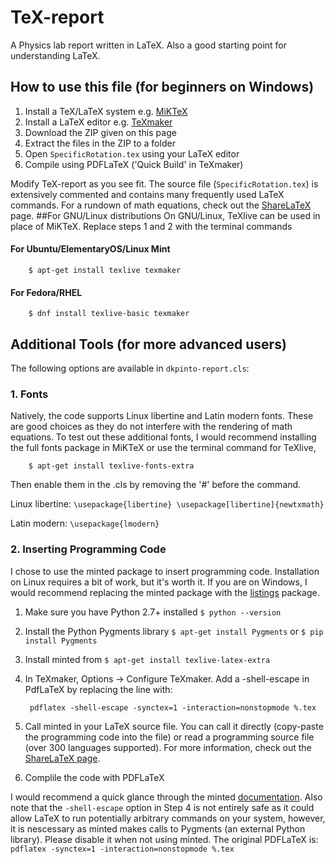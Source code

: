 # TeX-report
A Physics lab report written in LaTeX. Also a good starting point for understanding LaTeX. 

## How to use this file (for beginners on Windows)

1. Install a TeX/LaTeX system e.g. [MiKTeX](http://miktex.org/download)
2. Install a LaTeX editor e.g. [TeXmaker](http://www.xm1math.net/texmaker/download.html)
3. Download the ZIP given on this page
4. Extract the files in the ZIP to a folder
5. Open `SpecificRotation.tex` using your LaTeX editor  
6. Compile using PDFLaTeX ('Quick Build' in TeXmaker) 

Modify TeX-report as you see fit. The source file (`SpecificRotation.tex`) is extensively commented and contains many frequently used LaTeX commands. For a rundown of math equations, check out the [ShareLaTeX ](https://en.wikibooks.org/wiki/LaTeX/Mathematics) page.
##For GNU/Linux distributions 
On GNU/Linux, TeXlive can be used in place of MiKTeX. Replace steps 1 and 2 with the terminal commands

#### For Ubuntu/ElementaryOS/Linux Mint

        $ apt-get install texlive texmaker
  
#### For Fedora/RHEL

        $ dnf install texlive-basic texmaker
        
## Additional Tools (for more advanced users)
The following options are available in `dkpinto-report.cls`:

### 1. Fonts
Natively, the code supports Linux libertine and Latin modern fonts. These are good choices as they do not interfere with the rendering of math equations. To test out these additional fonts, I would recommend installing the full fonts package in MiKTeX  or use the terminal command for TeXlive,

        $ apt-get install texlive-fonts-extra
Then enable them in the .cls by removing the '#' before the command.

Linux libertine: `\usepackage{libertine} \usepackage[libertine]{newtxmath}`

Latin modern: `\usepackage{lmodern}`

### 2. Inserting Programming Code
I chose to use the minted package to insert programming code. Installation on Linux requires a bit of work, but it's worth it. If you are on Windows, I would recommend replacing the minted package with the [listings](https://en.wikibooks.org/wiki/LaTeX/Source_Code_Listings) package.  

1. Make sure you have Python 2.7+ installed `$ python --version`
2. Install the Python Pygments library `$ apt-get install Pygments` or `$ pip install Pygments`
3. Install minted from `$ apt-get install texlive-latex-extra`
4. In TeXmaker, Options -> Configure TeXmaker. Add a -shell-escape in PdfLaTeX by replacing the line with: 
        
        pdflatex -shell-escape -synctex=1 -interaction=nonstopmode %.tex

5. Call minted in your LaTeX source file. You can call it directly (copy-paste the programming code into the file) or read a programming source file (over 300 languages supported). For more information, check out the [ShareLaTeX page](https://www.sharelatex.com/learn/Code_Highlighting_with_minted#Reference_guide).
6. Complile the code with PDFLaTeX

I would recommend a quick glance through the minted [documentation](http://ftp.sunet.se/pub/text-processing/CTAN/macros/latex/contrib/minted/minted.pdf). Also note that the `-shell-escape` option in Step 4 is not entirely safe as it could allow LaTeX to run potentially arbitrary commands on your system, however, it is nescessary as minted makes calls to Pygments (an external Python library). Please disable it when not using minted. The original PDFLaTeX is: `pdflatex -synctex=1 -interaction=nonstopmode %.tex`

